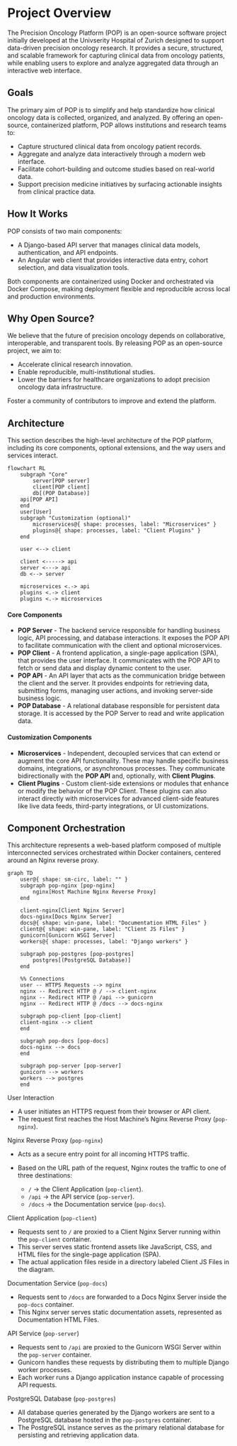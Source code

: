 # Project Overview

The Precision Oncology Platform (POP) is an open-source software project initially developed at the Univserity Hospital of Zurich designed to support data-driven precision oncology research. It provides a secure, structured, and scalable framework for capturing clinical data from oncology patients, while enabling users to explore and analyze aggregated data through an interactive web interface.

## Goals 

The primary aim of POP is to simplify and help standardize how clinical oncology data is collected, organized, and analyzed. By offering an open-source, containerized platform, POP allows institutions and research teams to:

- Capture structured clinical data from oncology patient records.
- Aggregate and analyze data interactively through a modern web interface.
- Facilitate cohort-building and outcome studies based on real-world data.
- Support precision medicine initiatives by surfacing actionable insights from clinical practice data.

## How It Works
POP consists of two main components:

- A Django-based API server that manages clinical data models, authentication, and API endpoints.
- An Angular web client that provides interactive data entry, cohort selection, and data visualization tools.

Both components are containerized using Docker and orchestrated via Docker Compose, making deployment flexible and reproducible across local and production environments.

## Why Open Source?
We believe that the future of precision oncology depends on collaborative, interoperable, and transparent tools. By releasing POP as an open-source project, we aim to:

- Accelerate clinical research innovation.
- Enable reproducible, multi-institutional studies.
- Lower the barriers for healthcare organizations to adopt precision oncology data infrastructure.

Foster a community of contributors to improve and extend the platform.

## Architecture

This section describes the high-level architecture of the POP platform, including its core components, optional extensions, and the way users and services interact.

```mermaid
flowchart RL
    subgraph "Core" 
        server[POP server]
        client[POP client]
        db[(POP Database)]
    api[POP API] 
    end
    user[User]
    subgraph "Customization (optional)" 
        microservices@{ shape: processes, label: "Microservices" }
        plugins@{ shape: processes, label: "Client Plugins" }
    end

    user <--> client

    client <-----> api
    server <---> api
    db <--> server

    microservices <.-> api
    plugins <.-> client
    plugins <.-> microservices
```

#### Core Components

- **POP Server** - The backend service responsible for handling business logic, API processing, and database interactions. It exposes the POP API to facilitate communication with the client and optional microservices.
- **POP Client** - A frontend application, a single-page application (SPA), that provides the user interface. It communicates with the POP API to fetch or send data and display dynamic content to the user.
- **POP API** - An API layer that acts as the communication bridge between the client and the server. It provides endpoints for retrieving data, submitting forms, managing user actions, and invoking server-side business logic.
- **POP Database** - A relational database responsible for persistent data storage. It is accessed by the POP Server to read and write application data.

#### Customization Components

- **Microservices** - Independent, decoupled services that can extend or augment the core API functionality. These may handle specific business domains, integrations, or asynchronous processes. They communicate bidirectionally with the **POP API** and, optionally, with **Client Plugins**.
- **Client Plugins** - Custom client-side extensions or modules that enhance or modify the behavior of the POP Client. These plugins can also interact directly with microservices for advanced client-side features like live data feeds, third-party integrations, or UI customizations.

## Component Orchestration

This architecture represents a web-based platform composed of multiple interconnected services orchestrated within Docker containers, centered around an Nginx reverse proxy.

```mermaid
graph TD
    user@{ shape: sm-circ, label: "" }   
    subgraph pop-nginx [pop-nginx]
        nginx[Host Machine Nginx Reverse Proxy]
    end

    client-nginx[Client Nginx Server]
    docs-nginx[Docs Nginx Server]
    docs@{ shape: win-pane, label: "Documentation HTML Files" }
    client@{ shape: win-pane, label: "Client JS Files" }
    gunicorn[Gunicorn WSGI Server]
    workers@{ shape: processes, label: "Django workers" }
    
    subgraph pop-postgres [pop-postgres]
        postgres[(PostgreSQL Database)]
    end

    %% Connections
    user -- HTTPS Requests --> nginx
    nginx -- Redirect HTTP @ / --> client-nginx
    nginx -- Redirect HTTP @ /api --> gunicorn
    nginx -- Redirect HTTP @ /docs --> docs-nginx
    
    subgraph pop-client [pop-client]
    client-nginx --> client
    end
    
    subgraph pop-docs [pop-docs]
    docs-nginx --> docs
    end

    subgraph pop-server [pop-server]
    gunicorn --> workers
    workers --> postgres
    end
```

User Interaction

- A user initiates an HTTPS request from their browser or API client.
- The request first reaches the Host Machine’s Nginx Reverse Proxy (`pop-nginx`).


Nginx Reverse Proxy (`pop-nginx`)

- Acts as a secure entry point for all incoming HTTPS traffic.
- Based on the URL path of the request, Nginx routes the traffic to one of three destinations:

   + `/` → the Client Application (`pop-client`).
   + `/api` → the API service (`pop-server`).
   + `/docs` → the Documentation service (`pop-docs`).

Client Application (`pop-client`)

- Requests sent to `/` are proxied to a Client Nginx Server running within the `pop-client` container.
- This server serves static frontend assets like JavaScript, CSS, and HTML files for the single-page application (SPA).
- The actual application files reside in a directory labeled Client JS Files in the diagram.

Documentation Service (`pop-docs`)

- Requests sent to `/docs` are forwarded to a Docs Nginx Server inside the `pop-docs` container.
- This Nginx server serves static documentation assets, represented as Documentation HTML Files.

API Service (`pop-server`)

- Requests sent to `/api` are proxied to the Gunicorn WSGI Server within the `pop-server` container.
- Gunicorn handles these requests by distributing them to multiple Django worker processes.
- Each worker runs a Django application instance capable of processing API requests.

PostgreSQL Database (`pop-postgres`)

- All database queries generated by the Django workers are sent to a PostgreSQL database hosted in the `pop-postgres` container.
- The PostgreSQL instance serves as the primary relational database for persisting and retrieving application data.